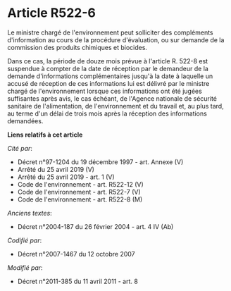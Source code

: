 # Article R522-6

Le ministre chargé de l'environnement peut solliciter des compléments d'information au cours de la procédure d'évaluation, ou
sur demande de la commission des produits chimiques et biocides. 

Dans ce cas, la période de douze mois prévue à l'article R. 522-8 est suspendue à compter de la date de réception par le
demandeur de la demande d'informations complémentaires jusqu'à la date à laquelle un accusé de réception de ces informations
lui est délivré par le ministre chargé de l'environnement lorsque ces informations ont été jugées suffisantes après avis, le
cas échéant, de l'Agence nationale de sécurité sanitaire de l'alimentation, de l'environnement et du travail et, au plus
tard, au terme d'un délai de trois mois après la réception des informations demandées.

**Liens relatifs à cet article**

_Cité par_:

  - Décret n°97-1204 du 19 décembre 1997 - art. Annexe (V)
  - Arrêté du 25 avril 2019 (V)
  - Arrêté du 25 avril 2019 - art. 1 (V)
  - Code de l'environnement - art. R522-12 (V)
  - Code de l'environnement - art. R522-7 (V)
  - Code de l'environnement - art. R522-8 (M)

_Anciens textes_:

  - Décret n°2004-187 du 26 février 2004 - art. 4 IV (Ab)

_Codifié par_:

  - Décret n°2007-1467 du 12 octobre 2007

_Modifié par_:

  - Décret n°2011-385 du 11 avril 2011 - art. 8
